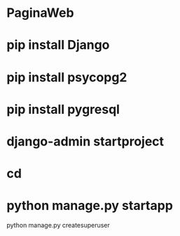 # PaginaWeb
# pip install Django
# pip install psycopg2
# pip install pygresql
# django-admin startproject <Name of project>
# cd <Name of project>
# python manage.py startapp <Name of app>
python manage.py createsuperuser